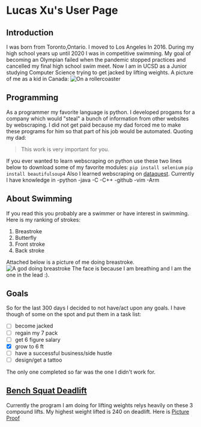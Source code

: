 # **Lucas Xu's User Page**
## Introduction
I was born from Toronto,Ontario. 
I moved to Los Angeles In 2016. 
During my high school years up until 2020 I was in competitive swimming.
My goal of becoming an Olympian failed when the pandemic stopped practices and cancelled my final high school swim meet. 
Now I am in UCSD as a Junior studying Computer Science trying to get jacked by lifting weights.
A picture of me as a kid in Canada:
![On a rollercoaster](https://photos.google.com/share/AF1QipNglqQx9nZHRhQRzwpqGQ1B9dfkpqHdz8Sa7G77U8wGIT2KLuOMOwi3kZUe5NmNGQ/photo/AF1QipNTE6h6gX8xLu0pCewWYZTMIkBp6EFGQFhJPJok?key=c29FLUNDRUx1Wi1tTmNnVEFfd2VKcW1uVGR5OW5R)
## Programming
As a programmer my favorite language is python. 
I developed progams for a company which would "steal" a bunch of information from other websites by webscraping. 
I did not get paid because my dad forced me to make these programs for him so that part of his job would be automated. 
Quoting my dad:
>This work is very important for you.

If you ever wanted to learn webscraping on python use these two lines below to download some of my favorite modules:
`pip install selenium`
`pip install beautifulsoup4`
Also I learned webscraping on [dataquest](https://www.dataquest.io/blog/web-scraping-python-using-beautiful-soup/).
Currently I have knowledge in
-python
-java
-C
-C++
-github
-vim
-Arm


## About Swimming
If you read this you probably are a swimmer or have interest in swimming.
Here is my ranking of strokes:
1. Breastroke
2. Butterfly
3. Front stroke
4. Back stroke

Attached below is a picture of me doing breastroke.
![A god doing breastroke](https://photos.app.goo.gl/3SKLZbKczjAcpgKH9)
The face is because I am breathing and I am the one in the lead :).

## Goals
So for the last 300 days I decided to not have/act upon any goals. 
I have though of some on the spot and put them in a task list:
- [ ] become jacked
- [ ] regain my 7 pack
- [ ] get 6 figure salary
- [x] grow to 6 ft
- [ ] have a successful business/side hustle
- [ ] design/get a tattoo

The only one completed so far was the one I didn't work for.

## [Bench Squat Deadlift](https://www.bodybuilding.com/fun/teen-derek2.htm)
Currently the program I am doing for lifting weights relys heavily on these 3 compound lifts.
My highest weight lifted is 240 on deadlift. Here is [Picture Proof](IMG-0210.jpg)
